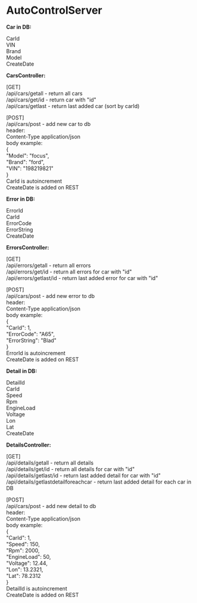 # AutoControlServer

<b>Car in DB:</b>

CarId</br>
VIN</br>
Brand</br>
Model</br>
CreateDate</br>

<b>CarsController:</b>

[GET] </br>
/api/cars/getall - return all cars </br>
/api/cars/get/id - return car with "id"</br>
/api/cars/getlast - return last added car (sort by carId)</br>

[POST]</br>
/api/cars/post - add new car to db</br>
  header: </br>
    Content-Type application/json</br>
  body example:</br>
    {</br>
		  "Model": "focus",</br>
		  "Brand": "ford",</br>
		  "VIN": "198219821"</br>
    }</br>
    CarId is autoincrement</br>
    CreateDate is added on REST</br>
    
<b>Error in DB:</b>

ErrorId</br>
CarId</br>
ErrorCode</br>
ErrorString</br>
CreateDate</br>

<b>ErrorsController:</b>

[GET]</br>
/api/errors/getall - return all errors</br>
/api/errors/get/id - return all errors for car with "id"</br>
/api/errors/getlast/id - return last added error for car with "id"</br>

[POST]</br>
/api/cars/post - add new error to db</br>
  header: </br>
    Content-Type application/json</br>
  body example:</br>
    {</br>
		  "CarId": 1,</br>
		  "ErrorCode": "A65",</br>
		  "ErrorString": "Blad"</br>
    }</br>
    ErrorId is autoincrement</br>
    CreateDate is added on REST</br>
    
<b>Detail in DB:</b>

DetailId</br>
CarId</br>
Speed</br>
Rpm</br>
EngineLoad</br>
Voltage</br>
Lon</br>
Lat</br>
CreateDate</br>

<b>DetailsController:</b>

[GET]</br>
/api/details/getall - return all details</br>
/api/details/get/id - return all details for car with "id"</br>
/api/details/getlast/id - return last added detail for car with "id"</br>
/api/details/getlastdetailforeachcar - return last added detail for each car in DB</br>

[POST]</br>
/api/cars/post - add new detail to db</br>
  header: </br>
    Content-Type application/json</br>
  body example:</br>
    {</br>
	"CarId": 1,</br>
	"Speed": 150,</br>
	"Rpm": 2000,</br>
	"EngineLoad": 50,</br>
	"Voltage": 12.44,</br>
	"Lon": 13.2321,</br>
	"Lat": 78.2312</br>
    }</br>
    DetailId is autoincrement</br>
    CreateDate is added on REST</br>
